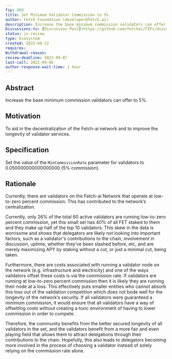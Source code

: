 ```yaml
---
fip: 003
title: Set Minimum Validator Commission to 5%
author: Fetch Foundation (developer@fetch.ai)
description: Increase the base minimum commission validators can offer to 5%
Discussions-to: [Discussion Post](https://github.com/fetchai/FIPs/discussions/10) and [Google Doc Discussion](https://docs.google.com/document/d/1NevmJR7yTrZuXPEFJX2ZKvwahtjIos3y0Nw55HARAkc/edit?usp=sharing)
status: in-review
type: Ecosystem
created: 2022-08-22
requires:
Withdrawal-reason:
review-deadline: 2022-09-07
last-call: 2022-09-06
author-response-wait-time: 1 hour
---
```

## Abstract

Increase the base minimum commission validators can offer to 5%.

## Motivation

To aid in the decentralization of the Fetch-ai network and to improve the longevity of validator services.

## Specification

Set the value of the `MinCommissionRate` parameter for validators to 0.050000000000000000 (5% commission).

## Rationale

Currently, there are validators on the Fetch-ai Network that operate at low-to-zero percent commission. This has contributed to the network’s centralization.

Currently, only 26% of the total 60 active validators are running low-to-zero percent commission, yet this small set has 40% of all FET staked to them and they make up half of the top 10 validators. This skew in the data is worrisome and shows that delegators are likely not looking into important factors, such as a validator's contributions to the chain, involvement in discussion, uptime, whether they’ve been slashed before, etc, and are merely maximizing APY by staking without a cut, or just a minimal cut, being taken.

Furthermore, there are costs associated with running a validator node on the network (e.g. infrastructure and electricity) and one of the ways validators offset these costs is via the commission rate. If validators are running at low-to-zero percent commission then it is likely they are running their node at a loss. This effectively puts smaller entities who cannot absorb this loss out of the validation competition which does not bode well for the longevity of the network’s security. If all validators were guaranteed a minimum commission, it would ensure that all validators have a way of offsetting costs without creating a toxic environment of having to lower commission in order to compete.

Therefore, the community benefits from the better secured longevity of all validators in the set, and the validators benefit from a more fair and even playing field that allows them to attract delegations through their contributions to the chain. Hopefully, this also leads to delegators becoming more involved in the process of choosing a validator instead of solely relying on the commission rate alone.
